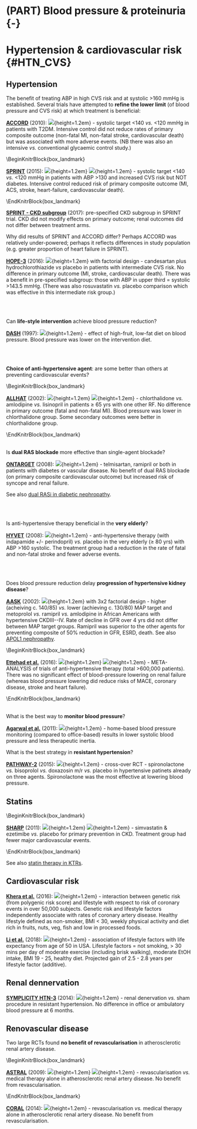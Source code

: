 # (PART) Blood pressure & proteinuria {-}

# Hypertension & cardiovascular risk {#HTN_CVS}

## Hypertension

The benefit of treating ABP in high CVS risk and at systolic >160 mmHg is established.  Several trials have attempted to **refine the lower limit** (of blood pressure and CVS risk) at which treatment is beneficial:

[**ACCORD**](https://www.ncbi.nlm.nih.gov/pubmed/20228401) (2010): ![](Logo_RCT.png){height=1.2em}  - systolic target <140 *vs.* <120 mmHg in patients with T2DM. Intensive control did not reduce rates of primary composite outcome (non-fatal MI, non-fatal stroke, cardiovascular death) but was associated with more adverse events. (NB there was also an intensive *vs.* conventional glycaemic control study.)  

\BeginKnitrBlock{box_landmark}<div class="box_landmark">[**SPRINT**](https://www.ncbi.nlm.nih.gov/pubmed/26551272) (2015): ![](Logo_RCT.png){height=1.2em} ![](Logo_SEM.png){height=1.2em} - systolic target <140 *vs.* <120 mmHg in patients with ABP >130 and increased CVS risk but NOT diabetes. Intensive control reduced risk of primary composite outcome (MI, ACS, stroke, heart-failure, cardiovascular death).  
</div>\EndKnitrBlock{box_landmark}

[**SPRINT - CKD subgroup**](https://www.ncbi.nlm.nih.gov/pubmed/28642330) (2017): pre-specified CKD subgroup in SPRINT trial. CKD did not modify effects on primary outcome; renal outcomes did not differ between treatment arms.  

Why did results of SPRINT and ACCORD differ?  Perhaps ACCORD was relatively under-powered; perhaps it reflects differences in study population (e.g. greater proportion of heart failure in SPRINT).  


[**HOPE-3**](https://www.ncbi.nlm.nih.gov/pubmed/27041480) (2016): ![](Logo_RCT.png){height=1.2em}  with factorial design - candesartan plus hydrochlorothiazide *vs* placebo in patients with intermediate CVS risk. No difference in primary outcome (MI, stroke, cardiovascular death).  There was a benefit in pre-specified subgroup: those with ABP in upper third = systolic >143.5 mmHg.  (There was also rosuvastatin *vs.* placebo comparison which was effective in this intermediate risk group.)  

<br>
<br>

Can **life-style intervention** achieve blood pressure reduction?

[**DASH**](https://www.ncbi.nlm.nih.gov/pubmed/9099655) (1997): ![](Logo_RCT.png){height=1.2em} - effect of high-fruit, low-fat diet on blood pressure. Blood pressure was lower on the intervention diet.  

<br>
<br>

**Choice of anti-hypertensive agent**: are some better than others at preventing cardiovascular events?

\BeginKnitrBlock{box_landmark}<div class="box_landmark">[**ALLHAT**](https://www.ncbi.nlm.nih.gov/pubmed/12479763) (2002): ![](Logo_RCT.png){height=1.2em} ![](Logo_SEM.png){height=1.2em} - chlorthalidone *vs.* amlodipine *vs.* lisinopril in patients $\geq$ 65 yrs with one other RF. No difference in primary outcome (fatal and non-fatal MI). Blood pressure was lower in chlorthalidone group. Some secondary outcomes were better in chlorthalidone group.  
</div>\EndKnitrBlock{box_landmark}

<br>
<br>

Is **dual RAS blockade** more effective than single-agent blockade?

[**ONTARGET**](https://www.ncbi.nlm.nih.gov/pubmed/18378520) (2008): ![](Logo_RCT.png){height=1.2em} - telmisartan, ramipril or both in patients with diabetes or vascular disease. No benefit of dual RAS blockade (on primary composite cardiovascular outcome) but increased risk of syncope and renal failure.  

See also [dual RASi in diabetic nephropathy](#drasi_DKD).  

<br>
<br>

Is anti-hypertensive therapy beneficial in the **very elderly**?

[**HYVET**](https://www.ncbi.nlm.nih.gov/pubmed/18378519) (2008): ![](Logo_RCT.png){height=1.2em}  - anti-hypertensive therapy (with indapamide +/- perindopril) *vs.* placebo in the very elderly ($\geq$ 80 yrs) with ABP >160 systolic. The treatment group had a reduction in the rate of fatal and non-fatal stroke and fewer adverse events.  

<br>
<br>

Does blood pressure reduction delay **progression of hypertensive kidney disease**?

[**AASK**](https://www.ncbi.nlm.nih.gov/pubmed/12435255) (2002): ![](Logo_RCT.png){height=1.2em}  with 3x2 factorial design - higher (acheiving c. 140/85) *vs.* lower (achieving c. 130/80) MAP target and metoprolol *vs.* ramipril *vs.* amlodipine in African Americans with hypertensive CKDIII--IV. Rate of decline in GFR over 4 yrs did not differ between MAP target groups.  Ramipril was superior to the other agents for preventing composite of 50% reduction in GFR, ESRD, death.  See also [APOL1 nephropathy](#Apol1).  

\BeginKnitrBlock{box_landmark}<div class="box_landmark">[**Ettehad et al.**](https://www.ncbi.nlm.nih.gov/pubmed/26724178) (2016): ![](Logo_MET.png){height=1.2em} ![](Logo_SEM.png){height=1.2em} - META-ANALYSIS of trials of anti-hypertensive therapy (total >600,000 patients). There was no significant effect of blood-pressure lowering on renal failure (whereas blood pressure lowering did reduce risks of MACE, coronary disease, stroke and heart failure).  
</div>\EndKnitrBlock{box_landmark}

<br>
<br>

What is the best way to **monitor blood pressure**?  

[**Agarwal et al.**](https://www.ncbi.nlm.nih.gov/pubmed/21115879) (2011): ![](Logo_MET.png){height=1.2em} - home-based blood pressure monitoring (compared to office-based) results in lower systolic blood pressure and less therapeutic inertia.  

What is the best strategy in **resistant hypertension**?

[**PATHWAY-2**](https://www.ncbi.nlm.nih.gov/pubmed/26414968) (2015): ![](Logo_RCT.png){height=1.2em} - cross-over RCT - spironolactone *vs.* bisoprolol *vs.* doxazosin m/r *vs.* placebo in hypertensive patinets already on three agents. Spironolactone was the most effective at lowering blood pressure.  


## Statins

\BeginKnitrBlock{box_landmark}<div class="box_landmark">[**SHARP**](https://www.ncbi.nlm.nih.gov/pubmed/21663949) (2011): ![](Logo_RCT.png){height=1.2em} ![](Logo_SEM.png){height=1.2em} - simvastatin & ezetimibe *vs.* placebo for primary prevention in CKD. Treatment group had fewer major cardiovascular events.  
</div>\EndKnitrBlock{box_landmark}

See also [statin therapy in KTRs](#statin_Tx).  

## Cardiovascular risk

[**Khera et al.**](https://www.ncbi.nlm.nih.gov/pubmed/27959714) (2016): ![](Logo_OBS.png){height=1.2em} - interaction between genetic risk (from polygenic risk score) and lifestyle with respect to risk of coronary events in over 50,000 subjects. Genetic risk and lifestyle factors independently associate with rates of coronary artery disease. Healthy lifestyle defined as non-smoker, BMI < 30, weekly physical activity and diet rich in fruits, nuts, veg, fish and low in processed foods.  

[**Li et al.**](https://www.ncbi.nlm.nih.gov/pubmed/29712712) (2018): ![](Logo_OBS.png){height=1.2em} - association of lifestyle factors with life expectancy from age of 50 in USA. Lifestyle factors = not smoking, > 30 mins per day of moderate exercise (including brisk walking), moderate EtOH intake, BMI 19 - 25, healthy diet.  Projected gain of 2.5 - 2.8 years per lifestyle factor (additive).  


## Renal dennervation

[**SYMPLICITY HTN-3**](https://www.ncbi.nlm.nih.gov/pubmed/24678939) (2014): ![](Logo_RCT.png){height=1.2em} - renal denervation *vs.* sham procedure in resistant hypertension. No difference in office or ambulatory blood pressure at 6 months.  


## Renovascular disease

Two large RCTs found **no benefit of revascularisation** in atherosclerotic renal artery disease.  

\BeginKnitrBlock{box_landmark}<div class="box_landmark">[**ASTRAL**](https://www.ncbi.nlm.nih.gov/pubmed/19907042) (2009): ![](Logo_RCT.png){height=1.2em} ![](Logo_SEM.png){height=1.2em} - revascularisation *vs.* medical therapy alone in atherosclerotic renal artery disease. No benefit from revascularisation.  
</div>\EndKnitrBlock{box_landmark}

[**CORAL**](https://www.ncbi.nlm.nih.gov/pubmed/24245566) (2014): ![](Logo_RCT.png){height=1.2em} - revascularisation *vs.* medical therapy alone in atherosclerotic renal artery disease. No benefit from revascularisation.  

